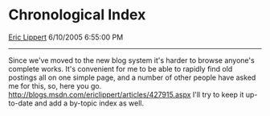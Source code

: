 <div id="page">

# Chronological Index

[Eric Lippert](https://social.msdn.microsoft.com/profile/Eric%20Lippert) 6/10/2005 6:55:00 PM

-----

<div id="content">

Since we've moved to the new blog system it's harder to browse anyone's complete works. It's convenient for me to be able to rapidly find old postings all on one simple page, and a number of other people have asked me for this, so, here you go. <http://blogs.msdn.com/ericlippert/articles/427915.aspx> I'll try to keep it up-to-date and add a by-topic index as well.

</div>

</div>

